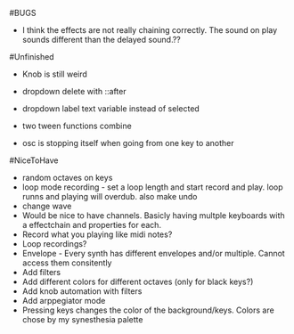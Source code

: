 #BUGS

- I think the effects are not really chaining correctly. The sound on play sounds different than the delayed sound.??


#Unfinished

- Knob is still weird

- dropdown delete with ::after
- dropdown label text variable instead of selected
- two tween functions combine
- osc is stopping itself when going from one key to another

#NiceToHave

- random octaves on keys
- loop mode recording - set a loop length and start record and play. loop runns and playing will overdub. also make undo 
- change wave
- Would be nice to have channels. Basicly having multple keyboards with a effectchain and properties for each.
- Record what you playing like midi notes?
- Loop recordings?
- Envelope - Every synth has different envelopes and/or multiple. Cannot access them consitently
- Add filters
- Add different colors for different octaves (only for black keys?)
- Add knob automation with filters
- Add arppegiator mode
- Pressing keys changes the color of the background/keys. Colors are chose by my synesthesia palette
